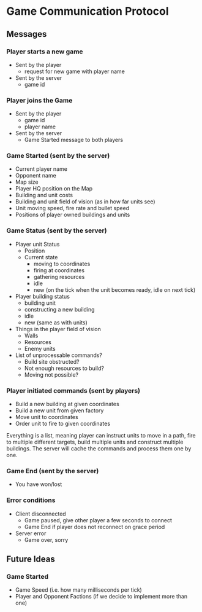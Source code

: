 # Game Communication Protocol

## Messages

### Player starts a new game

 - Sent by the player
   - request for new game with player name
 - Sent by the server
   - game id

### Player joins the Game

 - Sent by the player
   - game id
   - player name
 - Sent by the server
   - Game Started message to both players

### Game Started (sent by the server)

 - Current player name
 - Opponent name
 - Map size
 - Player HQ position on the Map
 - Building and unit costs
 - Building and unit field of vision (as in how far units see)
 - Unit moving speed, fire rate and bullet speed
 - Positions of player owned buildings and units

### Game Status (sent by the server)

  - Player unit Status
    - Position
    - Current state
      - moving to coordinates
      - firing at coordinates
      - gathering resources
      - idle
      - new (on the tick when the unit becomes ready, idle on next tick)
  - Player building status
    - building unit
    - constructing a new building
    - idle
    - new (same as with units)
  - Things in the player field of vision
    - Walls
    - Resources
    - Enemy units
  - List of unprocessable commands?
    - Build site obstructed?
    - Not enough resources to build?
    - Moving not possible?

### Player initiated commands (sent by players)

  - Build a new building at given coordinates
  - Build a new unit from given factory
  - Move unit to coordinates
  - Order unit to fire to given coordinates

Everything is a list, meaning player can instruct units to move in a path, fire
to multiple different targets, build multiple units and construct multiple
buildings. The server will cache the commands and process them one by one.

### Game End (sent by the server)

  - You have won/lost

### Error conditions

  - Client disconnected
    - Game paused, give other player a few seconds to connect
    - Game End if player does not reconnect on grace period
  - Server error
    - Game over, sorry

## Future Ideas

### Game Started

 - Game Speed (i.e. how many milliseconds per tick)
 - Player and Opponent Factions (if we decide to implement more than one)

